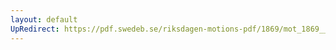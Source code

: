 ```yaml
---
layout: default
UpRedirect: https://pdf.swedeb.se/riksdagen-motions-pdf/1869/mot_1869__fk__00010/mot_1869__fk__00010_001.pdf
---
```


